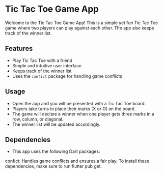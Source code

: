 # Tic Tac Toe Game App

Welcome to the Tic Tac Toe Game App! This is a simple yet fun Tic Tac Toe game where two players can play against each other. The app also keeps track of the winner list.

## Features

- Play Tic Tac Toe with a friend
- Simple and intuitive user interface
- Keeps track of the winner list
- Uses the `confict` package for handling game conflicts

## Usage

- Open the app and you will be presented with a Tic Tac Toe board.
- Players take turns to place their marks (X or O) on the board.
- The game will declare a winner when one player gets three marks in a row, column, or diagonal.
- The winner list will be updated accordingly.

## Dependencies

- This app uses the following Dart packages:

confict: Handles game conflicts and ensures a fair play.
To install these dependencies, make sure to run flutter pub get.

## 
